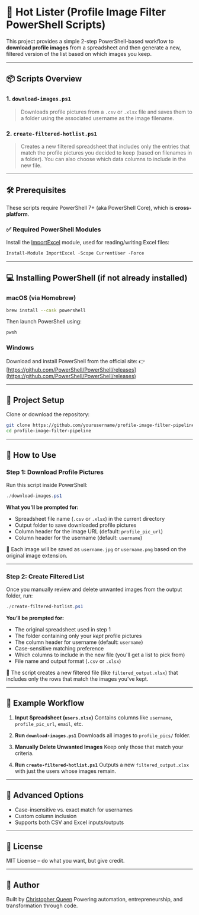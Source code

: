 # 🔄 Hot Lister (Profile Image Filter PowerShell Scripts)

This project provides a simple 2-step PowerShell-based workflow to **download profile images** from a spreadsheet and then generate a new, filtered version of the list based on which images you keep.

---

## 📦 Scripts Overview

### 1. `download-images.ps1`

> Downloads profile pictures from a `.csv` or `.xlsx` file and saves them to a folder using the associated username as the image filename.

### 2. `create-filtered-hotlist.ps1`

> Creates a new filtered spreadsheet that includes only the entries that match the profile pictures you decided to keep (based on filenames in a folder). You can also choose which data columns to include in the new file.

---

## 🛠️ Prerequisites

These scripts require PowerShell 7+ (aka PowerShell Core), which is **cross-platform**.

### ✅ Required PowerShell Modules

Install the [ImportExcel](https://www.powershellgallery.com/packages/ImportExcel) module, used for reading/writing Excel files:

```powershell
Install-Module ImportExcel -Scope CurrentUser -Force
````

---

## 💻 Installing PowerShell (if not already installed)

### macOS (via Homebrew)

```bash
brew install --cask powershell
```

Then launch PowerShell using:

```bash
pwsh
```

### Windows

Download and install PowerShell from the official site:
👉 [https://github.com/PowerShell/PowerShell/releases](https://github.com/PowerShell/PowerShell/releases)

---

## 📂 Project Setup

Clone or download the repository:

```bash
git clone https://github.com/yourusername/profile-image-filter-pipeline.git
cd profile-image-filter-pipeline
```

---

## 🚀 How to Use

### Step 1: Download Profile Pictures

Run this script inside PowerShell:

```powershell
./download-images.ps1
```

**What you'll be prompted for:**

* Spreadsheet file name (`.csv` or `.xlsx`) in the current directory
* Output folder to save downloaded profile pictures
* Column header for the image URL (default: `profile_pic_url`)
* Column header for the username (default: `username`)

📁 Each image will be saved as `username.jpg` or `username.png` based on the original image extension.

---

### Step 2: Create Filtered List

Once you manually review and delete unwanted images from the output folder, run:

```powershell
./create-filtered-hotlist.ps1
```

**You’ll be prompted for:**

* The original spreadsheet used in step 1
* The folder containing only your *kept* profile pictures
* The column header for username (default: `username`)
* Case-sensitive matching preference
* Which columns to include in the new file (you'll get a list to pick from)
* File name and output format (`.csv` or `.xlsx`)

📄 The script creates a new filtered file (like `filtered_output.xlsx`) that includes only the rows that match the images you've kept.

---

## 🧪 Example Workflow

1. **Input Spreadsheet (`users.xlsx`)**
   Contains columns like `username`, `profile_pic_url`, `email`, etc.

2. **Run `download-images.ps1`**
   Downloads all images to `profile_pics/` folder.

3. **Manually Delete Unwanted Images**
   Keep only those that match your criteria.

4. **Run `create-filtered-hotlist.ps1`**
   Outputs a new `filtered_output.xlsx` with just the users whose images remain.

---

## 🧰 Advanced Options

* Case-insensitive vs. exact match for usernames
* Custom column inclusion
* Supports both CSV and Excel inputs/outputs

---

## 📄 License

MIT License – do what you want, but give credit.

---

## 👤 Author

Built by [Christopher Queen](https://www.linkedin.com/in/christopherqueen/)
Powering automation, entrepreneurship, and transformation through code.
